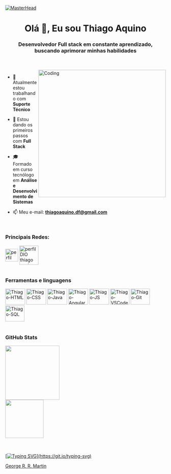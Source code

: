 [![MasterHead](https://firebasestorage.googleapis.com/v0/b/flexi-coding.appspot.com/o/dempgi7-520f8d5f-63d4-4453-8822-dbc149ae27f8.gif?alt=media&token=91c0c7b2-93c3-4029-b011-1a8703c5730d)](https://rishavchanda.io)
<h1 align="center">Olá 👋, Eu sou Thiago Aquino</h1>
<h3 align="center">Desenvolvedor Full stack em constante aprendizado, buscando aprimorar minhas habilidades</h3>
<br>
<br>
<img align="right" alt="Coding" width="400" src="https://cdn.dribbble.com/users/1162077/screenshots/3848914/programmer.gif">


- 🔭 Atualmente estou trabalhando com **Suporte Técnico**

- 🌱 Estou dando os primeiros passos com **Full Stack**

- 🎓 Formado em curso tecnólogo em **Análise e Desenvolvimento de Sistemas**

- 📫 Meu e-mail: **thiagoaquino.df@gmail.com**


<br>


<h3 align="left">Principais Redes:</h3>
<p align="left">
<a href="https://linkedin.com/in/thiago-aquino-75b07023a" target="blank"><img align="center" src="https://icon-library.com/images/linkedin-vector-icon/linkedin-vector-icon-4.jpg" alt="perfil linkedin thiago aquino" height="40" width="40" /></a> <a href="https://web.dio.me/users/thiaquino92/users?tab=skills" target="blank"><img align="center" src="https://hermes.digitalinnovation.one/assets/diome/logo-full.svg" alt="perfil DIO thiago aquino" height="60" width="60" /></a>
</p>

#

### Ferramentas e linguagens
<div align="left">
  <img alt="Thiago-HTML" height="50" width="62" src="https://cdn.jsdelivr.net/gh/devicons/devicon/icons/html5/html5-original.svg" />
  <img alt="Thiago-CSS" height="50" width="62" src="https://cdn.jsdelivr.net/gh/devicons/devicon/icons/css3/css3-original.svg" />
  <img alt="Thiago-Java" height="50" width="62" src="https://cdn.jsdelivr.net/gh/devicons/devicon/icons/java/java-original.svg" />
  <img alt="Thiago-Angular" height="50" width="62" src="https://cdn.jsdelivr.net/gh/devicons/devicon/icons/angularjs/angularjs-original.svg" />
  <img alt="Thiago-JS" height="50" width="62" src="https://cdn.jsdelivr.net/gh/devicons/devicon/icons/javascript/javascript-original.svg" />
  <img alt="Thiago-VSCode" height="50" width="60" src="https://cdn.jsdelivr.net/gh/devicons/devicon/icons/vscode/vscode-original.svg" />
  <img alt="Thiago-Git" height="50" width="60" src="https://cdn.jsdelivr.net/gh/devicons/devicon/icons/git/git-original.svg" />
  <img alt="Thiago-SQL" height="50" width="60" src="https://cdn.jsdelivr.net/gh/devicons/devicon/icons/mysql/mysql-original.svg" />
</div>

#

### GitHub Stats
<!-- Status e linguagens usadas -->
<div>
  <a href="https://github.com/thiagoaquinodasilva">
  <img height="170em" src="https://github-readme-stats.vercel.app/api?username=thiagoaquinodasilva&show_icons=true&theme=dark&include_all_commits=true&count_private=true" />
  <br>
  <img height="120em" src="https://github-readme-stats.vercel.app/api/top-langs/?username=thiagoaquinodasilva&layout=compact&langs_count=7&theme=dark" />
</div>
  
<br>
<br>


[![Typing SVG](https://readme-typing-svg.herokuapp.com?color=%2336BCF7&multiline=true&width=600&height=70&lines=Cada+ferida+%C3%A9+uma+li%C3%A7%C3%A3o%2C;e+cada+li%C3%A7%C3%A3o+nos+torna+melhores.)](https://git.io/typing-svg)

George R. R. Martin
